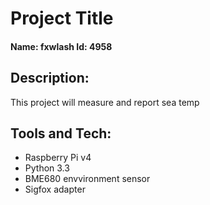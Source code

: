 # Project Title

#### Name: fxwlash   Id: 4958

## Description:

This project will measure and report sea temp

## Tools and Tech:

- Raspberry Pi v4
- Python 3.3
- BME680 envvironment sensor
- Sigfox adapter
